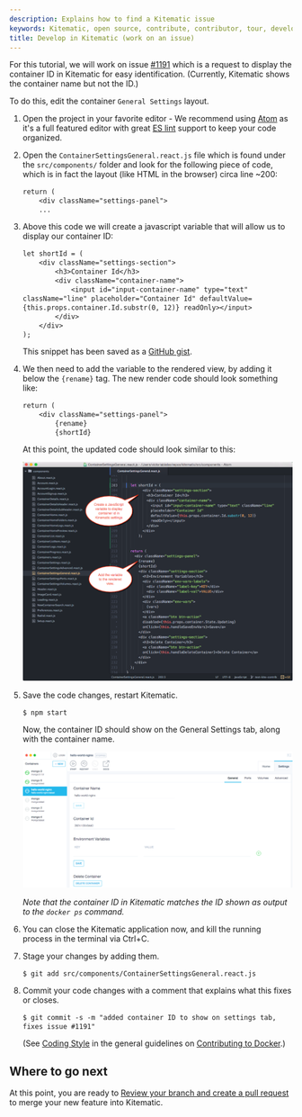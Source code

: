```yaml
---
description: Explains how to find a Kitematic issue
keywords: Kitematic, open source, contribute, contributor, tour, development
title: Develop in Kitematic (work on an issue)
---
```


For this tutorial, we will work on issue <a href="https://github.com/docker/kitematic/issues/1191" target="_blank"> #1191</a> which is a request to display the container ID in Kitematic for easy identification. (Currently, Kitematic shows the container name but not the ID.)

To do this, edit the container `General Settings` layout.

1.  Open the project in your favorite editor - We recommend using <a href="https://atom.io/" target="_blank"> Atom</a> as it's a full featured editor with great <a href="http://eslint.org/" target="_blank"> ES lint</a> support to keep your code organized.

2.  Open the `ContainerSettingsGeneral.react.js` file which is found under the `src/components/` folder and look for the following piece of code, which is in fact the layout (like HTML in the browser) circa line ~200:

    ```
    return (
        <div className="settings-panel">
        ...
    ```


3.  Above this code we will create a javascript variable that will allow us to display our container ID:

    ```
    let shortId = (
        <div className="settings-section">
            <h3>Container Id</h3>
            <div className="container-name">
                <input id="input-container-name" type="text" className="line" placeholder="Container Id" defaultValue={this.props.container.Id.substr(0, 12)} readOnly></input>
            </div>
        </div>
    );
    ```

    This snippet has been saved as a <a href="https://gist.github.com/FrenchBen/0f514e7b3c584e8d46b5" target="_blank">GitHub gist</a>.

4.  We then need to add the variable to the rendered view, by adding it below the `{rename}` tag. The new render code should look something like:

    ```
    return (
        <div className="settings-panel">
            {rename}
            {shortId}
    ```

    At this point, the updated code should look similar to this:

    ![Javascript to display container id in kitematic](images/settings-code-example.png)

5.  Save the code changes, restart Kitematic.

    ```
    $ npm start
    ```

    Now, the container ID should show on the General Settings tab, along with the container name.

    ![Container ID](images/kitematic_gui_container_id.png)

    *Note that the container ID in Kitematic matches the ID shown as output to the `docker ps` command.*

6.  You can close the Kitematic application now, and kill the running process in the terminal via Ctrl+C.

7.  Stage your changes by adding them.

    ```
    $ git add src/components/ContainerSettingsGeneral.react.js
    ```

8.  Commit your code changes with a comment that explains what this fixes or closes.

    ```
    $ git commit -s -m "added container ID to show on settings tab, fixes issue #1191"
    ```

    (See <a href="https://github.com/moby/moby/blob/master/CONTRIBUTING.md#coding-style" target="_blank">Coding Style</a> in the general guidelines on <a href="https://github.com/moby/moby/blob/master/CONTRIBUTING.md" target="_blank">Contributing to Docker</a>.)

## Where to go next

At this point, you are ready to [Review your branch and create a pull request](create_pr.md) to merge your new feature into Kitematic.
